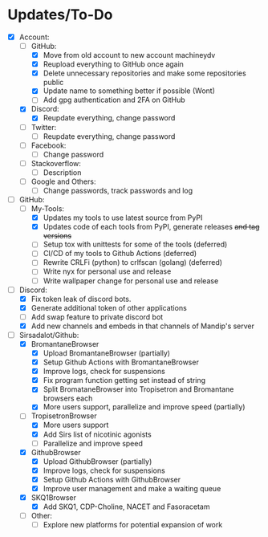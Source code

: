 # Updates/To-Do
- [x] Account:
	- [ ] GitHub:
		- [x] Move from old account to new account machineydv
		- [x] Reupload everything to GitHub once again
		- [x] Delete unnecessary repositories and make some repositories public
		- [x] Update name to something better if possible (Wont)
		- [ ] Add gpg authentication and 2FA on GitHub
	- [x] Discord:
		- [x] Reupdate everything, change password
	- [ ] Twitter:
		- [ ] Reupdate everything, change password
	- [ ] Facebook:
		- [ ] Change password
	- [ ] Stackoverflow:
		- [ ] Description
	- [ ] Google and Others:
		- [ ] Change passwords, track passwords and log
- [ ] GitHub:
	- [ ] My-Tools:
		- [x] Updates my tools to use latest source from PyPI
		- [x] Updates code of each tools from PyPI, generate releases ~~and tag versions~~
		- [ ] Setup tox with unittests for some of the tools (deferred)
		- [ ] CI/CD of my tools to Github Actions (deferred)
		- [ ] Rewrite CRLFi (python) to crlfscan (golang) (deferred)
		- [ ] Write nyx for personal use and release
		- [ ] Write wallpaper change for personal use and release
- [ ] Discord:
	- [x] Fix token leak of discord bots.
	- [x] Generate additional token of other applications
	- [ ] Add swap feature to private discord bot
	- [x] Add new channels and embeds in that channels of Mandip's server
- [ ] Sirsadalot/Github:
	- [x] BromantaneBrowser
		- [x] Upload BromantaneBrowser (partially)
		- [x] Setup Github Actions with BromantaneBrowser
		- [x] Improve logs, check for suspensions
		- [x] Fix program function getting set instead of string 
		- [x] Split BromataneBrowser into Tropisetron and Bromantane browsers each
		- [x] More users support, parallelize and improve speed (partially)
	- [ ] TropisetronBrowser
		- [x] More users support
		- [x] Add Sirs list of nicotinic agonists 
		- [ ] Parallelize and improve speed 
	- [x] GithubBrowser
		- [x] Upload GithubBrowser (partially)
		- [x] Improve logs, check for suspensions
		- [x] Setup Github Actions with GithubBrowser
		- [x] Improve user management and make a waiting queue 
	- [x] SKQ1Browser
		- [x] Add SKQ1, CDP-Choline, NACET and Fasoracetam
	- [ ] Other:
		- [ ] Explore new platforms for potential expansion of work
